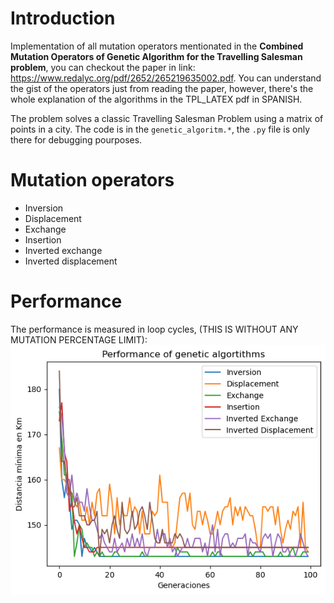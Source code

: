 # Introduction

Implementation of all mutation operators mentionated in the **Combined Mutation Operators of Genetic Algorithm for the Travelling Salesman problem**, you can checkout the paper in link: https://www.redalyc.org/pdf/2652/265219635002.pdf. You can understand the gist of the operators just from reading the paper, however, there's the whole explanation of the algorithms in the TPL_LATEX pdf in SPANISH.

The problem solves a classic Travelling Salesman Problem using a matrix of points in a city. The code is in the `genetic_algoritm.*`,  the `.py` file is only there for debugging pourposes.

# Mutation operators
- Inversion
- Displacement
- Exchange
- Insertion
- Inverted exchange
- Inverted displacement

# Performance

The performance is measured in loop cycles, (THIS IS WITHOUT ANY MUTATION PERCENTAGE LIMIT):
![Performance of mutation operators](/graph_performance.png)